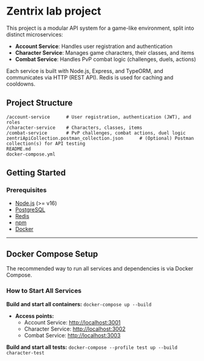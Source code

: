 # Zentrix lab project

This project is a modular API system for a game-like environment, split into distinct microservices:
- **Account Service**: Handles user registration and authentication
- **Character Service**: Manages game characters, their classes, and items
- **Combat Service**: Handles PvP combat logic (challenges, duels, actions)

Each service is built with Node.js, Express, and TypeORM, and communicates via HTTP (REST API). Redis is used for caching and cooldowns.

## Project Structure

```
/account-service      # User registration, authentication (JWT), and roles
/character-service    # Characters, classes, items
/combat-service       # PvP challenges, combat actions, duel logic
zentriApiCollection.postman_collection.json      # (Optional) Postman collection(s) for API testing
README.md
docker-compose.yml
```


## Getting Started

### Prerequisites

- [Node.js](https://nodejs.org/) (>= v16)
- [PostgreSQL](https://www.postgresql.org/)
- [Redis](https://redis.io/)
- [npm](https://www.npmjs.com/)
- [Docker](https://www.docker.com/) 

---
## Docker Compose Setup

The recommended way to run all services and dependencies is via Docker Compose.

### **How to Start All Services**

**Build and start all containers:**
    ```
    docker-compose up --build
    ```
- **Access points:**  
  - Account Service: [http://localhost:3001](http://localhost:3001)
  - Character Service: [http://localhost:3002](http://localhost:3002)
  - Combat Service: [http://localhost:3003](http://localhost:3003)

**Build and start all tests:**
    ```
    docker-compose --profile test up --build character-test
    ```